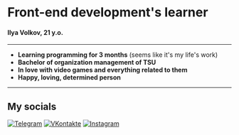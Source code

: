# Front-end development's learner

#### Ilya Volkov, 21 y.o.

---

- **Learning programming for 3 months** (seems like it's my life's work)
- **Bachelor of organization management of TSU**
- **In love with video games and everything related to them**
- **Happy, loving, determined person**

---

## My socials

[![Telegram](https://img.shields.io/badge/Telegram-000?style=for-the-badge&logo=telegram)](telegram.org/volkov_here) [![VKontakte](https://img.shields.io/badge/VKontakte-000?style=for-the-badge&logo=vk)](https:vk.com/ilvlkv) [![Instagram](https://img.shields.io/badge/Instagram-000?style=for-the-badge&logo=instagram)](http://instagram.org/ilvlkv)
